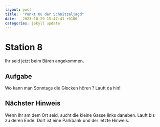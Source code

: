 ```yaml
---
layout: post
title:  "Punkt 08 der Schnitzeljagd"
date:   2023-10-29 15:47:41 +0100
categories: jekyll update
---
```


# Station 8

Ihr seid jetzt beim Bären angekommen.

## Aufgabe

Wo kann man Sonntags die Glocken hören ? Lauft da hin!

## Nächster Hinweis

Wenn ihr am dem Ort seid, sucht die kleine Gasse links daneben.
Lauft bis zu deren Ende. Dort ist eine Parkbank und der letzte Hinweis.


